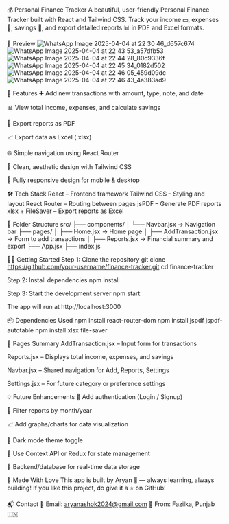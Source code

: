 💰 Personal Finance Tracker
A beautiful, user-friendly Personal Finance Tracker built with React and Tailwind CSS.
Track your income 💵, expenses 💸, savings 💼, and export detailed reports 📊 in PDF and Excel formats.

📸 Preview
![WhatsApp Image 2025-04-04 at 22 30 46_d657c674](https://github.com/user-attachments/assets/2e975f4d-9c86-44f8-b709-b7382a308703)
![WhatsApp Image 2025-04-04 at 22 43 53_a57dfb53](https://github.com/user-attachments/assets/0dfe9f6a-e99d-4662-a7d4-7da04c8490b8)
![WhatsApp Image 2025-04-04 at 22 44 28_80c9336f](https://github.com/user-attachments/assets/65c2d7ae-b70a-422e-8ce4-492fc9970beb)
![WhatsApp Image 2025-04-04 at 22 45 34_0182d502](https://github.com/user-attachments/assets/84d0a712-141f-4e4f-95b9-a1a0464283db)
![WhatsApp Image 2025-04-04 at 22 46 05_459d09dc](https://github.com/user-attachments/assets/90bfa79b-3156-4368-a554-e489d79f32b2)
![WhatsApp Image 2025-04-04 at 22 46 43_4a383ad9](https://github.com/user-attachments/assets/768b9f1e-0050-477b-bdb6-74ec31621562)


🚀 Features
➕ Add new transactions with amount, type, note, and date

📊 View total income, expenses, and calculate savings

📄 Export reports as PDF

📈 Export data as Excel (.xlsx)

🌐 Simple navigation using React Router

🎨 Clean, aesthetic design with Tailwind CSS

📱 Fully responsive design for mobile & desktop

🛠 Tech Stack
React – Frontend framework
Tailwind CSS – Styling and layout
React Router – Routing between pages
jsPDF – Generate PDF reports
xlsx + FileSaver – Export reports as Excel

📂 Folder Structure
src/
├── components/
│ └── Navbar.jsx → Navigation bar
├── pages/
│ ├── Home.jsx → Home page
│ ├── AddTransaction.jsx → Form to add transactions
│ ├── Reports.jsx → Financial summary and export
├── App.jsx
├── index.js

🧑‍💻 Getting Started
Step 1: Clone the repository
git clone https://github.com/your-username/finance-tracker.git
cd finance-tracker

Step 2: Install dependencies
npm install

Step 3: Start the development server
npm start

The app will run at http://localhost:3000

📦 Dependencies Used
npm install react-router-dom
npm install jspdf jspdf-autotable
npm install xlsx file-saver

📁 Pages Summary
AddTransaction.jsx – Input form for transactions

Reports.jsx – Displays total income, expenses, and savings

Navbar.jsx – Shared navigation for Add, Reports, Settings

Settings.jsx – For future category or preference settings

💡 Future Enhancements
🔐 Add authentication (Login / Signup)

📅 Filter reports by month/year

📈 Add graphs/charts for data visualization

🌙 Dark mode theme toggle

🧠 Use Context API or Redux for state management

🔗 Backend/database for real-time data storage

🙌 Made With Love
This app is built by Aryan 💙 — always learning, always building!
If you like this project, do give it a ⭐ on GitHub!

📬 Contact
📧 Email: aryanashok2024@gmail.com
📍 From: Fazilka, Punjab 🇮🇳

